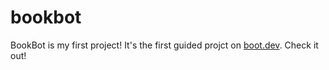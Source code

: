 # bookbot

BookBot is my first project!  It's the first guided projct on [boot.dev](https://www.boot.dev).  Check it out!
